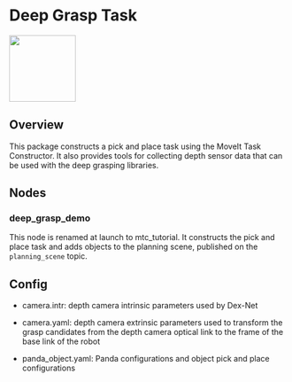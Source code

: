# Deep Grasp Task
<img src="https://picknik.ai/assets/images/logo.jpg" width="120">

## Overview
This package constructs a pick and place task using the MoveIt Task Constructor. It also provides tools for collecting depth sensor data that can be used with the deep grasping libraries.

## Nodes
### deep_grasp_demo
This node is renamed at launch to mtc_tutorial. It constructs the pick and place task and adds objects to the planning scene, published on the `planning_scene` topic.

## Config
* camera.intr: depth camera intrinsic parameters used by Dex-Net

* camera.yaml: depth camera extrinsic parameters used to transform the grasp candidates from the depth camera optical link to the frame of the base link of the robot

* panda_object.yaml: Panda configurations and object pick and place configurations
<!-- \dir deep_grasp_task -->